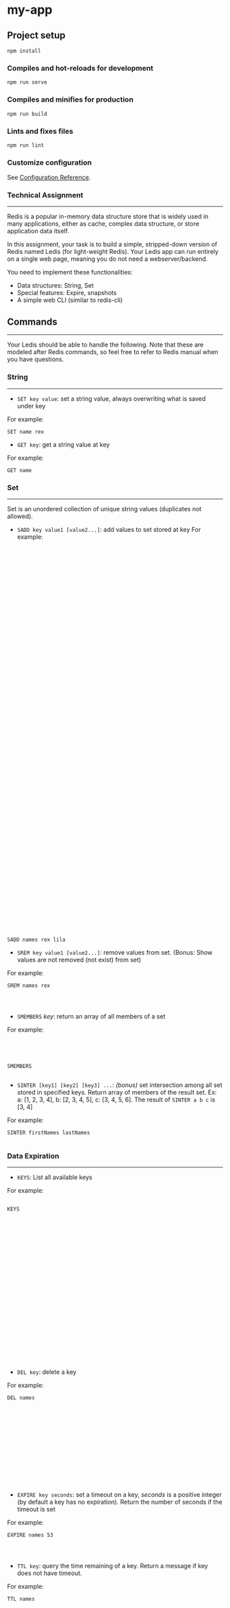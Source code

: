 # my-app

## Project setup

```
npm install
```

### Compiles and hot-reloads for development

```
npm run serve
```

### Compiles and minifies for production

```
npm run build
```

### Lints and fixes files

```
npm run lint
```

### Customize configuration

See [Configuration Reference](https://cli.vuejs.org/config/).

### Technical Assignment

---

Redis is a popular in-memory data structure store that is widely used in many applications, either as cache, complex data structure, or store application data itself.

In this assignment, your task is to build a simple, stripped-down version of Redis named Ledis (for light-weight Redis). Your Ledis app can run entirely on a single web page, meaning you do not need a webserver/backend.

You need to implement these functionalities:

- Data structures: String, Set
- Special features: Expire, snapshots
- A simple web CLI (similar to redis-cli)

## **Commands**

---

Your Ledis should be able to handle the following. Note that these are modeled after Redis commands, so feel free to refer to Redis manual when you have questions.

### **String**

---

- `SET key value`: set a string value, always overwriting what is saved under key

For example:

```
SET name rex
```

- `GET key`: get a string value at key

For example:

```
GET name

```

### **Set**

---

Set is an unordered collection of unique string values (duplicates not allowed).

- `SADD key value1 [value2...]`: add values to set stored at key
  For example:

```

































































SADD names rex lila

```

- `SREM key value1 [value2...]`: remove values from set. (Bonus: Show values are not removed (not exist) from set)

For example:

```
SREM names rex




```

- `SMEMBERS` _key_: return an array of all members of a set

For example:

```




SMEMBERS


```

- `SINTER [key1] [key2] [key3] ...`: _(bonus)_ set intersection among all set stored in specified keys. Return array of members of the result set. Ex: a: [1, 2, 3, 4], b: [2, 3, 4, 5], c: [3, 4, 5, 6]. The result of `SINTER a b c` is [3, 4]

For example:

```
SINTER firstNames lastNames


```

### **Data Expiration**

---

- `KEYS`: List all available keys

For example:

```

KEYS


























```

- `DEL key`: delete a key

For example:

```
DEL names















```

- `EXPIRE key seconds`: set a timeout on a key, _seconds_ is a positive integer (by default a key has no expiration). Return the number of seconds if the timeout is set

For example:

```
EXPIRE names 53




```

- `TTL key`: query the time remaining of a key. Return a message if key does not have timeout.

For example:

```
TTL names




















```

### **Snapshot (bonus)**

---

- `SAVE`: save the current state in a snapshot

For example:

```
SAVE
```

- `RESTORE`: restore from the last snapshot,

For example:

```
RESTORE
```

### **Error Handling**

---

When an error happens, simply return “ERROR”, together with the cause of the error if possible. Example: _“ERROR: Key not found”_

## **Web CLI**

Please build a simple web-based CLI interface that allows users to enter commands and displays the result (this is just an example, you could build a different UI):

[https://lh4.googleusercontent.com/P5C_2U9fQ-fBdOUu_ZD8shvsS8I7Nq9KA0nnBY4dGRJrPm9mGhE6jSnV_HZy5r0lqHileH8MKmNhupVcbdQtOklFv5WC5c021qLTmX4CCa7Dzb2lhfG6lQOw-Wwves6qJAF8cRKW](https://lh4.googleusercontent.com/P5C_2U9fQ-fBdOUu_ZD8shvsS8I7Nq9KA0nnBY4dGRJrPm9mGhE6jSnV_HZy5r0lqHileH8MKmNhupVcbdQtOklFv5WC5c021qLTmX4CCa7Dzb2lhfG6lQOw-Wwves6qJAF8cRKW)
